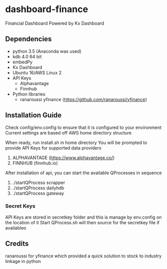 # dashboard-finance
Financial Dashboard Powered by Kx Dashboard

## Dependencies
- python 3.5 (Anaconda was used)
- kdb 4.0 64 bit
- embedPy
- Kx Dashboard 
- Ubuntu 16/AWS Linux 2
- API Keys
	- Alphavantage
	- Finnhub
- Python libraries
	- ranaroussi yfinance (https://github.com/ranaroussi/yfinance)

## Installation Guide
Check config/env.config to ensure that it is configured to your environment
Current settings are based off AWS home directory structure

When ready, run install.sh in home directory
You will be prompted to provide API Keys for supported data providers
1. ALPHAVANTAGE (https://www.alphavantage.co/)
2. FINNHUB (finnhub.io)

After installation of api, you can start the available QProcesses in sequence
1. ./startQProcess scrapper
2. ./startQProcess dailyhdb
3. ./startQProcess gateway

### Secret Keys
API Keys are stored in secretkey folder and this is manage by env.config on the location of it
Start QProcess.sh will then source for the secretkey file if availableo

## Credits
ranaroussi for yfinance which provided a quick solution to stock to industry linkage in python

